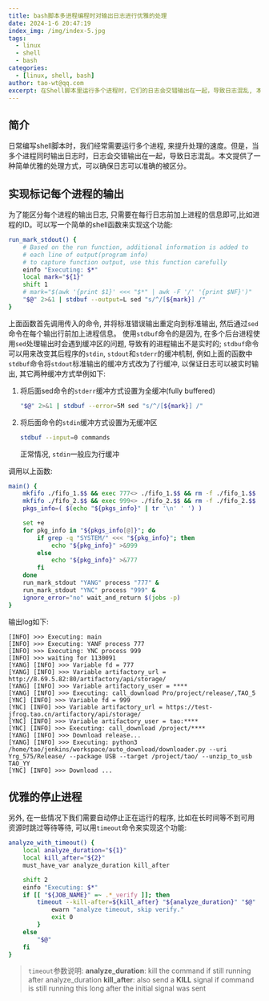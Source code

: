 ```yaml
---
title: bash脚本多进程编程时对输出日志进行优雅的处理
date: 2024-1-6 20:47:19
index_img: /img/index-5.jpg
tags:
  - linux
  - shell
  - bash
categories:
  - [linux, shell, bash]
author: tao-wt@qq.com
excerpt: 在Shell脚本里运行多个进程时，它们的日志会交错输出在一起，导致日志混乱, 本文提供了一种优雅的处理方式
---
```

## 简介
日常编写shell脚本时，我们经常需要运行多个进程, 来提升处理的速度。但是，当多个进程同时输出日志时，日志会交错输出在一起，导致日志混乱。本文提供了一种简单优雅的处理方式，可以确保日志可以准确的被区分。

## 实现标记每个进程的输出
为了能区分每个进程的输出日志, 只需要在每行日志前加上进程的信息即可,比如进程的ID。可以写一个简单的shell函数来实现这个功能:
```bash
run_mark_stdout() {
    # Based on the run function, additional information is added to
    # each line of output(program info)
    # to capture function output, use this function carefully
    einfo "Executing: $*"
    local mark="${1}"
    shift 1
    # mark="$(awk '{print $1}' <<< "$*" | awk -F '/' '{print $NF}')"
    "$@" 2>&1 | stdbuf --output=L sed "s/^/[${mark}] /"
}
```
上面函数首先调用传入的命令, 并将标准错误输出重定向到标准输出, 然后通过`sed`命令在每个输出行前加上进程信息。
使用`stdbuf`命令的是因为, 在多个后台进程使用`sed`处理输出时会遇到缓冲区的问题, 导致有的进程输出不是实时的; `stdbuf`命令可以用来改变其后程序的`stdin`, `stdout`和`stderr`的缓冲机制, 例如上面的函数中`stdbuf`命令将`stdout`标准输出的缓冲方式改为了行缓冲, 以保证日志可以被实时输出, 其它两种缓冲方式举例如下:
1. 将后面sed命令的`stderr`缓冲方式设置为全缓冲(fully buffered)
    ```bash
    "$@" 2>&1 | stdbuf --error=5M sed "s/^/[${mark}] /"
    ```
2. 将后面命令的`stdin`缓冲方式设置为无缓冲区
    ```bash
    stdbuf --input=0 commands
    ```
    正常情况, `stdin`一般应为行缓冲

调用以上函数:
```bash
main() {
    mkfifo ./fifo_1.$$ && exec 777<> ./fifo_1.$$ && rm -f ./fifo_1.$$
    mkfifo ./fifo_2.$$ && exec 999<> ./fifo_2.$$ && rm -f ./fifo_2.$$
    pkgs_info=( $(echo "${pkgs_info}" | tr '\n' ' ') )

    set +e
    for pkg_info in "${pkgs_info[@]}"; do
        if grep -q "SYSTEM/" <<< "${pkg_info}"; then
            echo "${pkg_info}" >&999
        else
            echo "${pkg_info}" >&777
        fi
    done
    run_mark_stdout "YANG" process "777" &
    run_mark_stdout "YNC" process "999" &
    ignore_error="no" wait_and_return $(jobs -p)
}
```

输出log如下:
```
[INFO] >>> Executing: main
[INFO] >>> Executing: YANF process 777
[INFO] >>> Executing: YNC process 999
[INFO] >>> waiting for 1130091
[YANG] [INFO] >>> Variable fd = 777
[YANG] [INFO] >>> Variable artifactory_url = http://8.69.5.82:80/artifactory/api/storage/
[YANG] [INFO] >>> Variable artifactory_user = ****
[YANG] [INFO] >>> Executing: call_download Pro/project/release/,TAO_5
[YNC] [INFO] >>> Variable fd = 999
[YNC] [INFO] >>> Variable artifactory_url = https://test-jfrog.tao.cn/artifactory/api/storage/
[YNC] [INFO] >>> Variable artifactory_user = tao:****
[YNC] [INFO] >>> Executing: call_download /project/****
[YANG] [INFO] >>> Download release...
[YANG] [INFO] >>> Executing: python3 /home/tao/jenkins/workspace/auto_download/downloader.py --uri Yrg_575/Release/ --package USB --target /project/tao/ --unzip_to_usb TAO_YY
[YNC] [INFO] >>> Download ...
```

## 优雅的停止进程
另外, 在一些情况下我们需要自动停止正在运行的程序, 比如在长时间等不到可用资源时跳过等待等待, 可以用`timeout`命令来实现这个功能:
```bash
analyze_with_timeout() {
    local analyze_duration="${1}"
    local kill_after="${2}"
    must_have_var analyze_duration kill_after

    shift 2
    einfo "Executing: $*"
    if [[ "${JOB_NAME}" =~ .*_verify ]]; then
        timeout --kill-after=${kill_after} "${analyze_duration}" "$@" || {
            ewarn "analyze timeout, skip verify."
            exit 0
        }
    else
        "$@"
    fi
}
```
> `timeout`参数说明:
> **analyze_duration**: kill the command if still running after analyze_duration
> **kill_after**: also send a **KILL** signal if command is still running this long after the initial signal was sent
